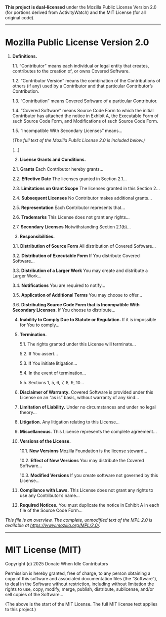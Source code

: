 **This project is dual-licensed** under the Mozilla Public License Version 2.0 (for portions derived from ActivityWatch) and the MIT License (for all original code).

---

Mozilla Public License Version 2.0
==================================

1. **Definitions.**

    1.1. “Contributor”
        means each individual or legal entity that creates, contributes to the creation of, or owns Covered Software.

    1.2. “Contributor Version”
        means the combination of the Contributions of others (if any) used by a Contributor and that particular Contributor’s Contribution.

    1.3. “Contribution”
        means Covered Software of a particular Contributor.

    1.4. “Covered Software”
        means Source Code Form to which the initial Contributor has attached the notice in Exhibit A, the Executable Form of such Source Code Form, and Modifications of such Source Code Form.

    1.5. “Incompatible With Secondary Licenses”
        means…

    *(The full text of the Mozilla Public License 2.0 is included below.)*

    [...]

    2. **License Grants and Conditions.**

    2.1. **Grants**
        Each Contributor hereby grants...

    2.2. **Effective Date**
        The licenses granted in Section 2.1...

    2.3. **Limitations on Grant Scope**
        The licenses granted in this Section 2...

    2.4. **Subsequent Licenses**
        No Contributor makes additional grants...

    2.5. **Representation**
        Each Contributor represents that...

    2.6. **Trademarks**
        This License does not grant any rights...

    2.7. **Secondary Licenses**
        Notwithstanding Section 2.1(b)...

    3. **Responsibilities.**

    3.1. **Distribution of Source Form**
        All distribution of Covered Software...

    3.2. **Distribution of Executable Form**
        If You distribute Covered Software...

    3.3. **Distribution of a Larger Work**
        You may create and distribute a Larger Work...

    3.4. **Notifications**
        You are required to notify...

    3.5. **Application of Additional Terms**
        You may choose to offer...

    3.6. **Distributing Source Code Form that is Incompatible With Secondary Licenses.**
        If You choose to distribute...

    4. **Inability to Comply Due to Statute or Regulation.**
        If it is impossible for You to comply...

    5. **Termination.**

        5.1. The rights granted under this License will terminate...

        5.2. If You assert...

        5.3. If You initiate litigation...

        5.4. In the event of termination...

        5.5. Sections 1, 5, 6, 7, 8, 9, 10...

    6. **Disclaimer of Warranty.**
        Covered Software is provided under this License on an “as is” basis, without warranty of any kind...

    7. **Limitation of Liability.**
        Under no circumstances and under no legal theory...

    8. **Litigation.**
        Any litigation relating to this License...

    9. **Miscellaneous.**
        This License represents the complete agreement...

    10. **Versions of the License.**

        10.1. **New Versions**
            Mozilla Foundation is the license steward...

        10.2. **Effect of New Versions**
            You may distribute the Covered Software...

        10.3. **Modified Versions**
            If you create software not governed by this License...

    11. **Compliance with Laws.**
        This License does not grant any rights to use any Contributor’s name...

    12. **Required Notices.**
        You must duplicate the notice in Exhibit A in each file of the Source Code Form...

*This file is an overview. The complete, unmodified text of the MPL-2.0 is available at https://www.mozilla.org/MPL/2.0/.*

---

MIT License (MIT)
=================

Copyright (c) 2025 Donate When Idle Contributors

Permission is hereby granted, free of charge, to any person obtaining a copy of this software and associated documentation files (the “Software”), to deal in the Software without restriction, including without limitation the rights to use, copy, modify, merge, publish, distribute, sublicense, and/or sell copies of the Software...

(The above is the start of the MIT License. The full MIT license text applies to this project.)
